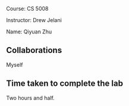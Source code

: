 Course: CS 5008

Instructor: Drew Jelani

Name: Qiyuan Zhu

## Collaborations 
Myself
## Time taken to complete the lab 
Two hours and half.
